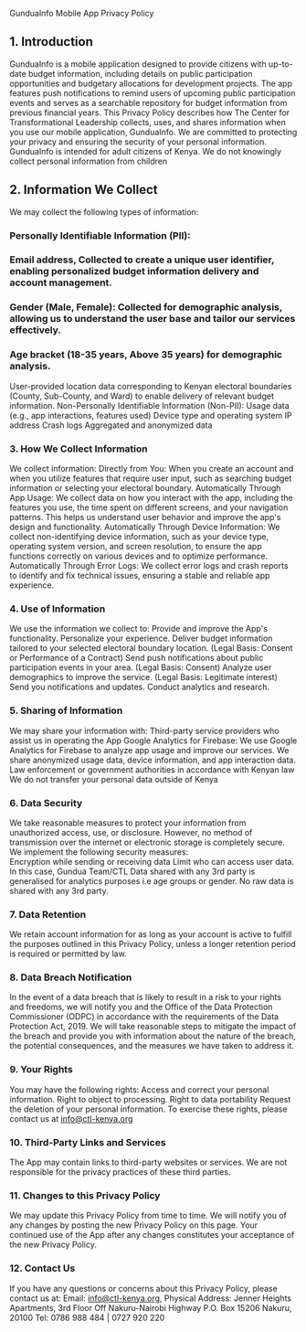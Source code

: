 GunduaInfo Mobile App Privacy Policy

## 1. Introduction
GunduaInfo is a mobile application designed to provide citizens with up-to-date budget information, including details on public participation opportunities and budgetary allocations for development projects. The app features push notifications to remind users of upcoming public participation events and serves as a searchable repository for budget information from previous financial years.
This Privacy Policy describes how The Center for Transformational Leadership collects, uses, and shares information when you use our mobile application, GunduaInfo. We are committed to protecting your privacy and ensuring the security of your personal information.
GunduaInfo is intended for adult citizens of Kenya. We do not knowingly collect personal information from children
## 2. Information We Collect  
We may collect the following types of information:
### Personally Identifiable Information (PII):
### Email address, Collected to create a unique user identifier, enabling personalized budget information delivery and account management.
### Gender (Male, Female): Collected for demographic analysis, allowing us to understand the user base and tailor our services effectively.
### Age bracket (18-35 years, Above 35 years) for demographic analysis.
User-provided location data corresponding to Kenyan electoral boundaries (County, Sub-County, and Ward) to enable delivery of relevant budget information.
Non-Personally Identifiable Information (Non-PII):
Usage data (e.g., app interactions, features used)
Device type and operating system
IP address
Crash logs
Aggregated and anonymized data
### 3. How We Collect Information
We collect information:
Directly from You: When you create an account and when you utilize features that require user input, such as searching budget information or selecting your electoral boundary. 
Automatically Through App Usage: We collect data on how you interact with the app, including the features you use, the time spent on different screens, and your navigation patterns. This helps us understand user behavior and improve the app's design and functionality.
Automatically Through Device Information: We collect non-identifying device information, such as your device type, operating system version, and screen resolution, to ensure the app functions correctly on various devices and to optimize performance. 
Automatically Through Error Logs: We collect error logs and crash reports to identify and fix technical issues, ensuring a stable and reliable app experience.
### 4. Use of Information
We use the information we collect to:
Provide and improve the App's functionality.
Personalize your experience.
Deliver budget information tailored to your selected electoral boundary location. (Legal Basis: Consent or Performance of a Contract)
Send push notifications about public participation events in your area. (Legal Basis: Consent)
Analyze user demographics to improve the service. (Legal Basis: Legitimate interest)
Send you notifications and updates.
Conduct analytics and research.
### 5. Sharing of Information
We may share your information with:
Third-party service providers who assist us in operating the App
Google Analytics for Firebase: We use Google Analytics for Firebase to analyze app usage and improve our services. We share anonymized usage data, device information, and app interaction data.
Law enforcement or government authorities in accordance with Kenyan law
We do not transfer your personal data outside of Kenya
### 6. Data Security
We take reasonable measures to protect your information from unauthorized access, use, or disclosure. However, no method of transmission over the internet or electronic storage is completely secure. We implement the following security measures:  
Encryption while sending or receiving data
Limit who can access user data. In this case, Gundua Team/CTL
Data shared with any 3rd party is generalised for analytics purposes i.e age groups or gender.
No raw data is shared with any 3rd party.
### 7. Data Retention
We retain account information for as long as your account is active to fulfill the purposes outlined in this Privacy Policy, unless a longer retention period is required or permitted by law.  
### 8. Data Breach Notification 
In the event of a data breach that is likely to result in a risk to your rights and freedoms, we will notify you and the Office of the Data Protection Commissioner (ODPC) in accordance with the requirements of the Data Protection Act, 2019. We will take reasonable steps to mitigate the impact of the breach and provide you with information about the nature of the breach, the potential consequences, and the measures we have taken to address it.
### 9. Your Rights  
You may have the following rights:
Access and correct your personal information.
Right to object to processing. 
Right to data portability
Request the deletion of your personal information.
To exercise these rights, please contact us at info@ctl-kenya.org
### 10. Third-Party Links and Services
The App may contain links to third-party websites or services. We are not responsible for the privacy practices of these third parties.  
### 11. Changes to this Privacy Policy
We may update this Privacy Policy from time to time. We will notify you of any changes by posting the new Privacy Policy on this page. Your continued use of the App after any changes constitutes your acceptance of the new Privacy Policy.  
### 12. Contact Us
If you have any questions or concerns about this Privacy Policy, please contact us at:
Email: info@ctl-kenya.org,
Physical Address: 
Jenner Heights Apartments, 3rd Floor
Off Nakuru-Nairobi Highway
P.O. Box 15206 Nakuru, 20100
Tel: 0786 988 484 | 0727 920 220

